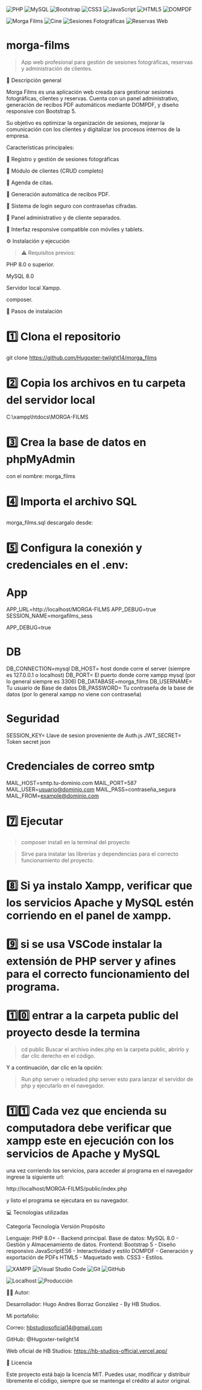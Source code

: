 ![PHP](https://img.shields.io/badge/PHP-8.0+-777BB4?style=for-the-badge&logo=php&logoColor=white)
![MySQL](https://img.shields.io/badge/MySQL-8.0-orange?style=for-the-badge&logo=mysql&logoColor=white)
![Bootstrap](https://img.shields.io/badge/Bootstrap-5.3-7952B3?style=for-the-badge&logo=bootstrap&logoColor=white)
![CSS3](https://img.shields.io/badge/CSS3-1572B6?style=for-the-badge&logo=css3&logoColor=white)
![JavaScript](https://img.shields.io/badge/JavaScript-ES6-F7DF1E?style=for-the-badge&logo=javascript&logoColor=black)
![HTML5](https://img.shields.io/badge/HTML5-E34F26?style=for-the-badge&logo=html5&logoColor=white)
![DOMPDF](https://img.shields.io/badge/DOMPDF-PDF%20Generator-EC1C24?style=for-the-badge&logo=adobeacrobatreader&logoColor=white)

![Morga Films](https://img.shields.io/badge/MORGA%20FILMS-Cine%20Digital-FFD700?style=for-the-badge&logo=clapperboard&logoColor=black)
![Cine](https://img.shields.io/badge/Cine%20y%20Fotografía-000000?style=for-the-badge&logo=camera&logoColor=white)
![Sesiones Fotográficas](https://img.shields.io/badge/Sesiones%20Fotográficas-FF69B4?style=for-the-badge&logo=camera&logoColor=white)
![Reservas Web](https://img.shields.io/badge/Reservas-Web-blue?style=for-the-badge&logo=calendar&logoColor=white)

# morga-films
> App web profesional para gestión de sesiones fotográficas, reservas y administración de clientes.

📖 Descripción general

Morga Films es una aplicación web creada para gestionar sesiones fotográficas, clientes y reservas.
Cuenta con un panel administrativo, generación de recibos PDF automáticos mediante DOMPDF, y diseño responsive con Bootstrap 5.

Su objetivo es optimizar la organización de sesiones, mejorar la comunicación con los clientes y digitalizar los procesos internos de la empresa.

Características principales:

📸 Registro y gestión de sesiones fotográficas

👤 Módulo de clientes (CRUD completo)

📅  Agenda de citas.

🧾 Generación automática de recibos PDF.

🔐 Sistema de login seguro con contraseñas cifradas.

💬 Panel administrativo y de cliente separados.

📱 Interfaz responsive compatible con móviles y tablets.

⚙️ Instalación y ejecución

> ⚠️ Requisitos previos:

PHP 8.0 o superior.

MySQL 8.0

Servidor local Xampp.

composer.

🔧 Pasos de instalación

# 1️⃣ Clona el repositorio
git clone https://github.com/Hugoxter-twilght14/morga_films

# 2️⃣ Copia los archivos en tu carpeta del servidor local
C:\xampp\htdocs\MORGA-FILMS

# 3️⃣ Crea la base de datos en phpMyAdmin
con el nombre: morga_films

# 4️⃣ Importa el archivo SQL
morga_films.sql descargalo desde:

# 5️⃣ Configura la conexión y credenciales en el .env:

# App
APP_URL=http://localhost/MORGA-FILMS
APP_DEBUG=true
SESSION_NAME=morgafilms_sess

APP_DEBUG=true

# DB
DB_CONNECTION=mysql
DB_HOST= host donde corre el server (siempre es 127.0.0.1 o localhost)
DB_PORT= El puerto donde corre xampp mysql (por lo general siempre es 3306)
DB_DATABASE=morga_films
DB_USERNAME= Tu usuario de Base de datos
DB_PASSWORD= Tu contraseña de la base de datos (por lo general xampp no viene con contraseña)

# Seguridad
SESSION_KEY= Llave de sesion proveniente de Auth.js
JWT_SECRET= Token secret json

# Credenciales de correo smtp
MAIL_HOST=smtp.tu-dominio.com
MAIL_PORT=587
MAIL_USER=usuario@dominio.com
MAIL_PASS=contraseña_segura
MAIL_FROM=example@dominio.com

# 7️⃣ Ejecutar
> composer install 
en la terminal del proyecto

> Sirve para instalar las librerias y dependencias para el correcto funcionamiento del proyecto.

# 8️⃣ Si ya instalo Xampp, verificar que los servicios Apache y MySQL estén corriendo en el panel de xampp.

# 9️⃣ si se usa VSCode instalar la extensión de PHP server y afines para el correcto funcionamiento del programa.

# 1️⃣0️⃣ entrar a la carpeta public del proyecto desde la termina
> cd public
Buscar el archivo index.php en la carpeta public, abrirlo y dar clic derecho en el código.

Y a continuación, dar clic en la opción: 
> Run php server o reloaded php server esto para lanzar el servidor de php y ejecutarlo en el navegador.

# 1️⃣1️⃣ Cada vez que encienda su computadora debe verificar que xampp este en ejecución con los servicios de Apache y MySQL
una vez corriendo los servicios, para acceder al programa en el navegador ingrese la siguiente url: 

http://localhost/MORGA-FILMS/public/index.php

y listo el programa se ejecutara en su navegador.


💻 Tecnologías utilizadas

Categoría	Tecnología	Versión	Propósito

Lenguaje:	PHP	8.0+	 - Backend principal.
Base de datos:	 MySQL	8.0 - Gestión y	Almacenamiento de datos.
Frontend:	Bootstrap	 5 - Diseño responsivo
JavaScriptES6 -	Interactividad y estilo
DOMPDF	-	Generación y exportación de PDFs
HTML5 - Maquetado web.
CSS3 - Estilos.

![XAMPP](https://img.shields.io/badge/XAMPP-Localhost-F37623?style=for-the-badge&logo=xampp&logoColor=white)
![Visual Studio Code](https://img.shields.io/badge/VS%20Code-Editor-007ACC?style=for-the-badge&logo=visualstudiocode&logoColor=white)
![Git](https://img.shields.io/badge/Git-Control%20de%20Versiones-F05032?style=for-the-badge&logo=git&logoColor=white)
![GitHub](https://img.shields.io/badge/GitHub-Repositorio-181717?style=for-the-badge&logo=github&logoColor=white)


![Localhost](https://img.shields.io/badge/Hosting-Localhost-lightgrey?style=for-the-badge)
![Producción](https://img.shields.io/badge/Producción-Por%20Configurar-yellow?style=for-the-badge)

👨‍💻 Autor:

Desarrollador: Hugo Andres Borraz González - By HB Studios.

Mi portafolio:


Correo: hbstudiosoficial14@gmail.com 

GitHub: @Hugoxter-twilght14 

Web oficial de HB Studios:
https://hb-studios-official.vercel.app/

📘 Licencia

Este proyecto está bajo la licencia MIT.
Puedes usar, modificar y distribuir libremente el código, siempre que se mantenga el crédito al autor original.